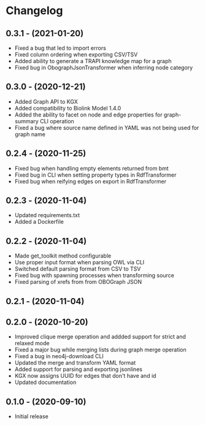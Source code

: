 # Changelog

## 0.3.1 - (2021-01-20)

- Fixed a bug that led to import errors
- Fixed column ordering when exporting CSV/TSV
- Added ability to generate a TRAPI knowledge map for a graph
- Fixed bug in ObographJsonTransformer when inferring node category


## 0.3.0 - (2020-12-21)

- Added Graph API to KGX
- Added compatibility to Biolink Model 1.4.0
- Added the ability to facet on node and edge properties for graph-summary CLI operation
- Fixed a bug where source name defined in YAML was not being used for graph name


## 0.2.4 - (2020-11-25)

- Fixed bug when handling empty elements returned from bmt
- Fixed bug in CLI when setting property types in RdfTransformer
- Fixed bug when reifying edges on export in RdfTransformer

## 0.2.3 - (2020-11-04)

- Updated requirements.txt
- Added a Dockerfile

## 0.2.2 - (2020-11-04)

- Made get_toolkit method configurable
- Use proper input format when parsing OWL via CLI
- Switched default parsing format from CSV to TSV
- Fixed bug with spawning processes when transforming source
- Fixed parsing of xrefs from from OBOGraph JSON

## 0.2.1 - (2020-11-04) 

## 0.2.0 - (2020-10-20)

- Improved clique merge operation and addded support for strict and relaxed mode
- Fixed a major bug while merging lists during graph merge operation
- Fixed a bug in neo4j-download CLI
- Updated the merge and transform YAML format
- Added support for parsing and exporting jsonlines
- KGX now assigns UUID for edges that don't have and id
- Updated documentation

## 0.1.0 - (2020-09-10)

- Initial release
